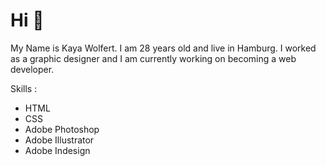 # Hi 👋


My Name is Kaya Wolfert.
I am 28 years old and live in Hamburg.
I worked as a graphic designer and I am currently working on becoming a web developer.

Skills :
- HTML
- CSS
- Adobe Photoshop
- Adobe Illustrator
- Adobe Indesign



